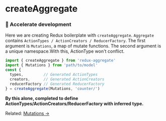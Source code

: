 # createAggregate

### 🚀 Accelerate development

Here we are creating Redux boilerplate with `createAggregate`. 
`Aggregate` contains `ActionTypes / ActionCreators / ReducerFactory`.
The first argument is `Mutations`, a map of mutate functions.
The second argument is a unique namespace.With this, ActionType won't conflict.

```javascript
import { createAggregate } from 'redux-aggregate'
import { Mutations } from 'path/to/model'
const {
  types,         // Generated ActionTypes
  creators,      // Generated ActionCreators
  reducerFactory // Generated ReducerFactory
} = createAggregate(Mutations, 'counter/')
```

**By this alone, completed to define ActionTypes/ActionCreators/ReducerFactory with inferred type.**

Related: [Mutations ->](mutations.md)
